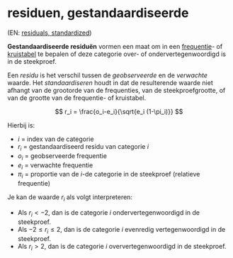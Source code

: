 # residuen, gestandaardiseerde

(EN: [residuals, standardized](../en/residuals-standardized.md))

**Gestandaardiseerde residuën** vormen een maat om in een [frequentie](frequentie.md)- of [kruistabel](kruistabel.md) te bepalen of deze categorie over- of ondervertegenwoordigd is in de steekproef.

Een *residu* is het verschil tussen de *geobserveerde* en de *verwachte* waarde. Het *standaardiseren* houdt in dat de resulterende waarde niet afhangt van de grootorde van de frequenties, van de steekproefgrootte, of van de grootte van de frequentie- of kruistabel.

$$ r_i = \frac{o_i-e_i}{\sqrt{e_i (1-\pi_i)}} $$

Hierbij is:

- $i$ = index van de categorie
- $r_i$ = gestandaardiseerd residu van categorie $i$
- $o_i$ = geobserveerde frequentie
- $e_i$ = verwachte frequentie
- $\pi_i$ = proportie van de $i$-de categorie in de steekproef (relatieve frequentie)

Je kan de waarde $r_i$ als volgt interpreteren:

- Als $r_i < -2$, dan is de categorie $i$ ondervertegenwoordigd in de steekproef.
- Als $-2 \leq r_i \leq 2$, dan is de categorie $i$ evenredig vertegenwoordigd in de steekproef.
- Als $r_i > 2$, dan is de categorie $i$ oververtegenwoordigd in de steekproef.
